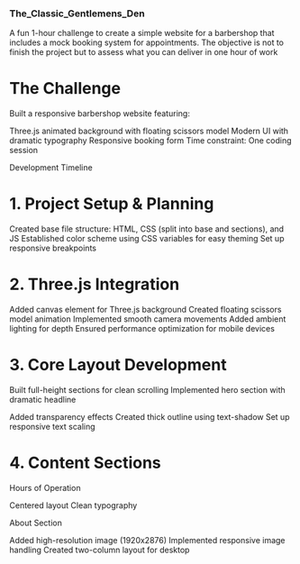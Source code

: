 ### The_Classic_Gentlemens_Den
A fun 1-hour challenge to create a simple website for a barbershop that includes a mock booking system for appointments. The objective is not to finish the project but to assess what you can deliver in one hour of work

# The Challenge
Built a responsive barbershop website featuring:

Three.js animated background with floating scissors model
Modern UI with dramatic typography
Responsive booking form
Time constraint: One coding session

Development Timeline
# 1. Project Setup & Planning

Created base file structure: HTML, CSS (split into base and sections), and JS
Established color scheme using CSS variables for easy theming
Set up responsive breakpoints

# 2. Three.js Integration

Added canvas element for Three.js background
Created floating scissors model animation
Implemented smooth camera movements
Added ambient lighting for depth
Ensured performance optimization for mobile devices

# 3. Core Layout Development

Built full-height sections for clean scrolling
Implemented hero section with dramatic headline

Added transparency effects
Created thick outline using text-shadow
Set up responsive text scaling



# 4. Content Sections

Hours of Operation

Centered layout
Clean typography


About Section

Added high-resolution image (1920x2876)
Implemented responsive image handling
Created two-column layout for desktop
